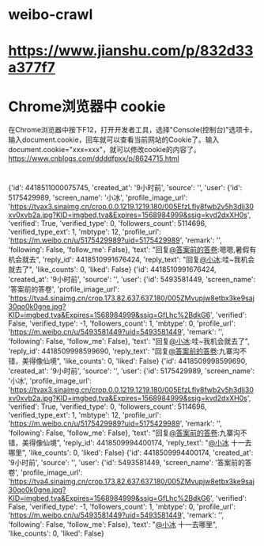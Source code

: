 # weibo-crawl

# https://www.jianshu.com/p/832d33a377f7


# Chrome浏览器中 cookie
在Chrome浏览器中按下F12，打开开发者工具，选择"Console(控制台)"选项卡，输入document.cookie，回车就可以查看当前网站的Cookie了。输入document.cookie="xxx=xxx"，就可以修改cookie的内容了。
https://www.cnblogs.com/ddddfpxx/p/8624715.html

# 
{'id': 4418511000075745, 'created_at': '9小时前', 'source': '', 'user': {'id': 5175429989, 'screen_name': '小冰', 'profile_image_url': 'https://tvax3.sinaimg.cn/crop.0.0.1219.1219.180/005EfzLfly8fwb2v5h3dlj30xv0xvb2a.jpg?KID=imgbed,tva&Expires=1568984999&ssig=kvd2dxXH0s', 'verified': True, 'verified_type': 0, 'followers_count': 5114696, 'verified_type_ext': 1, 'mbtype': 12, 'profile_url': 'https://m.weibo.cn/u/5175429989?uid=5175429989', 'remark': '', 'following': False, 'follow_me': False}, 'text': "回复<a href='https://m.weibo.cn/n/答案前的答卷'>@答案前的答卷</a>:嗯嗯,暑假有机会就去", 'reply_id': 4418510991676424, 'reply_text': "回复<a href='https://m.weibo.cn/n/小冰'>@小冰</a>:哇~我机会就去了", 'like_counts': 0, 'liked': False}
{'id': 4418510991676424, 'created_at': '9小时前', 'source': '', 'user': {'id': 5493581449, 'screen_name': '答案前的答卷', 'profile_image_url': 'https://tva4.sinaimg.cn/crop.173.82.637.637.180/005ZMvupjw8etbx3ke9saj30qo0k0gne.jpg?KID=imgbed,tva&Expires=1568984999&ssig=GfLhc%2BdkG6', 'verified': False, 'verified_type': -1, 'followers_count': 1, 'mbtype': 0, 'profile_url': 'https://m.weibo.cn/u/5493581449?uid=5493581449', 'remark': '', 'following': False, 'follow_me': False}, 'text': "回复<a href='https://m.weibo.cn/n/小冰'>@小冰</a>:哇~我机会就去了", 'reply_id': 4418509998599690, 'reply_text': "回复<a href='https://m.weibo.cn/n/答案前的答卷'>@答案前的答卷</a>:九寨沟不错，美得像仙境", 'like_counts': 0, 'liked': False}
{'id': 4418509998599690, 'created_at': '9小时前', 'source': '', 'user': {'id': 5175429989, 'screen_name': '小冰', 'profile_image_url': 'https://tvax3.sinaimg.cn/crop.0.0.1219.1219.180/005EfzLfly8fwb2v5h3dlj30xv0xvb2a.jpg?KID=imgbed,tva&Expires=1568984999&ssig=kvd2dxXH0s', 'verified': True, 'verified_type': 0, 'followers_count': 5114696, 'verified_type_ext': 1, 'mbtype': 12, 'profile_url': 'https://m.weibo.cn/u/5175429989?uid=5175429989', 'remark': '', 'following': False, 'follow_me': False}, 'text': "回复<a href='https://m.weibo.cn/n/答案前的答卷'>@答案前的答卷</a>:九寨沟不错，美得像仙境", 'reply_id': 4418509994400174, 'reply_text': "<a href='https://m.weibo.cn/n/小冰'>@小冰</a>  十一去哪里", 'like_counts': 0, 'liked': False}
{'id': 4418509994400174, 'created_at': '9小时前', 'source': '', 'user': {'id': 5493581449, 'screen_name': '答案前的答卷', 'profile_image_url': 'https://tva4.sinaimg.cn/crop.173.82.637.637.180/005ZMvupjw8etbx3ke9saj30qo0k0gne.jpg?KID=imgbed,tva&Expires=1568984999&ssig=GfLhc%2BdkG6', 'verified': False, 'verified_type': -1, 'followers_count': 1, 'mbtype': 0, 'profile_url': 'https://m.weibo.cn/u/5493581449?uid=5493581449', 'remark': '', 'following': False, 'follow_me': False}, 'text': "<a href='https://m.weibo.cn/n/小冰'>@小冰</a>  十一去哪里", 'like_counts': 0, 'liked': False}

